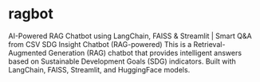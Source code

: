 # ragbot
AI-Powered RAG Chatbot using LangChain, FAISS &amp; Streamlit | Smart Q&amp;A from CSV
 SDG Insight Chatbot (RAG-powered)
This is a Retrieval-Augmented Generation (RAG) chatbot that provides intelligent answers based on Sustainable Development Goals (SDG) indicators. Built with LangChain, FAISS, Streamlit, and HuggingFace models.
